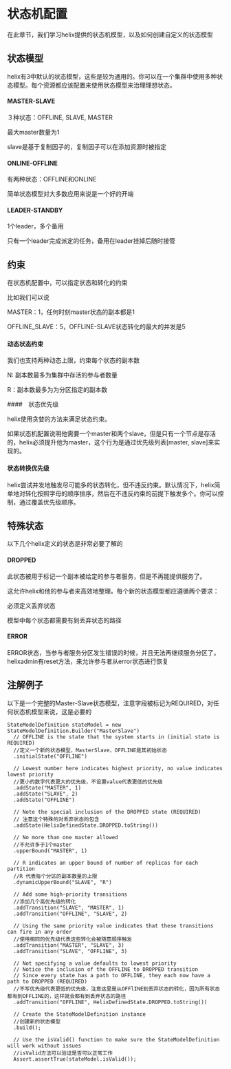 # 状态机配置

在此章节，我们学习helix提供的状态机模型，以及如何创建自定义的状态模型

## 状态模型

helix有3中默认的状态模型，这些是较为通用的。你可以在一个集群中使用多种状态模型。每个资源都应该配置来使用状态模型来治理理想状态。

#### MASTER-SLAVE

３种状态：OFFLINE, SLAVE, MASTER

最大master数量为1

slave是基于复制因子的，复制因子可以在添加资源时被指定

#### ONLINE-OFFLINE

有两种状态：OFFLINE和ONLINE

简单状态模型对大多数应用来说是一个好的开端

#### LEADER-STANDBY

1个leader，多个备用

只有一个leader完成派定的任务，备用在leader挂掉后随时接管

## 约束

在状态机配置中，可以指定状态和转化的约束

比如我们可以说

MASTER：1，任何时刻master状态的副本都是1

OFFLINE_SLAVE：5，OFFLINE-SLAVE状态转化的最大的并发是5

#### 动态状态约束

我们也支持两种动态上限，约束每个状态的副本数

N: 副本数最多为集群中存活的参与者数量

R：副本数最多为为分区指定的副本数

####　状态优先级

helix使用贪婪的方法来满足状态约束。

如果状态机配置说明他需要一个master和两个slave，但是只有一个节点是存活的，helix必须提升他为master，这个行为是通过优先级列表[master, slave]来实现的。

#### 状态转换优先级

helix尝试并发地触发尽可能多的状态转化，但不违反约束。默认情况下，helix简单地对转化按照字母的顺序排序，然后在不违反约束的前提下触发多个。你可以控制，通过覆盖优先级顺序。

## 特殊状态

以下几个helix定义的状态是非常必要了解的

#### DROPPED

此状态被用于标记一个副本被给定的参与者服务，但是不再能提供服务了。

这允许helix和他的参与者来高效地整理。每个新的状态模型都应遵循两个要求：

必须定义丢弃状态

模型中每个状态都需要有到丢弃状态的路径

#### ERROR

ERROR状态，当参与者服务分区发生错误的时候，并且无法再继续服务分区了。helixadmin有reset方法，来允许参与者从error状态进行恢复

## 注解例子

以下是一个完整的Master-Slave状态模型，注意字段被标记为REQUIRED，对任何状态机模型来说，这是必要的

```
StateModelDefinition stateModel = new StateModelDefinition.Builder("MasterSlave")
  // OFFLINE is the state that the system starts in (initial state is REQUIRED)
  //定义一个新的状态模型，MasterSlave，OFFLINE是其初始状态
  .initialState("OFFLINE")

  // Lowest number here indicates highest priority, no value indicates lowest priority
  //更小的数字代表更大的优先级，不设置value代表更低的优先级
  .addState("MASTER", 1)
  .addState("SLAVE", 2)
  .addState("OFFLINE")

  // Note the special inclusion of the DROPPED state (REQUIRED)
  // 注意这个特殊的对丢弃状态的包含
  .addState(HelixDefinedState.DROPPED.toString())

  // No more than one master allowed
  //不允许多于1个master
  .upperBound("MASTER", 1)

  // R indicates an upper bound of number of replicas for each partition
  //R 代表每个分区的副本数量的上限
  .dynamicUpperBound("SLAVE", "R")

  // Add some high-priority transitions
  //添加几个高优先级的转化
  .addTransition("SLAVE", "MASTER", 1)
  .addTransition("OFFLINE", "SLAVE", 2)

  // Using the same priority value indicates that these transitions can fire in any order
  //使用相同的优先级代表这些转化会被随意顺序触发
  .addTransition("MASTER", "SLAVE", 3)
  .addTransition("SLAVE", "OFFLINE", 3)

  // Not specifying a value defaults to lowest priority
  // Notice the inclusion of the OFFLINE to DROPPED transition
  // Since every state has a path to OFFLINE, they each now have a path to DROPPED (REQUIRED)
  //不写优先级代表更低的优先级，注意这里是从OFFlINE到丢弃状态的转化，因为所有状态都有到OFFLINE的，这样就会都有到丢弃状态的路径
  .addTransition("OFFLINE", HelixDefinedState.DROPPED.toString())

  // Create the StateModelDefinition instance
  //创建新的状态模型
  .build();

  // Use the isValid() function to make sure the StateModelDefinition will work without issues
  //isValid方法可以验证是否可以正常工作
  Assert.assertTrue(stateModel.isValid());
```

